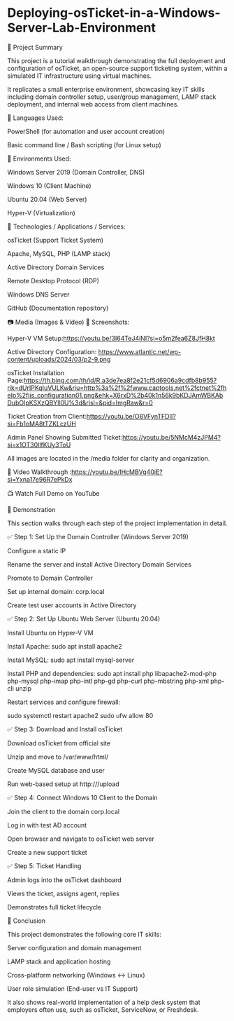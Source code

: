 # Deploying-osTicket-in-a-Windows-Server-Lab-Environment
📝 Project Summary

This project is a tutorial walkthrough demonstrating the full deployment and configuration of osTicket, an open-source support ticketing system, within a simulated IT infrastructure using virtual machines.

It replicates a small enterprise environment, showcasing key IT skills including domain controller setup, user/group management, LAMP stack deployment, and internal web access from client machines.

🔹 Languages Used:

PowerShell (for automation and user account creation)

Basic command line / Bash scripting (for Linux setup)

🔹 Environments Used:

Windows Server 2019 (Domain Controller, DNS)

Windows 10 (Client Machine)

Ubuntu 20.04 (Web Server)

Hyper-V (Virtualization)

🔹 Technologies / Applications / Services:

osTicket (Support Ticket System)

Apache, MySQL, PHP (LAMP stack)

Active Directory Domain Services

Remote Desktop Protocol (RDP)

Windows DNS Server

GitHub (Documentation repository)

📷 Media (Images & Video)
📸 Screenshots:

Hyper-V VM Setup:https://youtu.be/3I64TeJ4iNI?si=o5m2fea6Z8JfH8kt


Active Directory Configuration: https://www.atlantic.net/wp-content/uploads/2024/03/p2-9.png


osTicket Installation Page:https://th.bing.com/th/id/R.a3de7ea8f2e21cf5d6906a9cdfb8b955?rik=dUrIPKqIuVULKw&riu=http%3a%2f%2fwww.captools.net%2fctnet%2fhelp%2fiis_configuration01.png&ehk=X6rxD%2b40k1n56k9bKDJAmWBKAbDubOIpKSXzQBYll0U%3d&risl=&pid=ImgRaw&r=0


Ticket Creation from Client:https://youtu.be/O8VFynTFDII?si=Fb1oMA8tTZKLczUH


Admin Panel Showing Submitted Ticket:https://youtu.be/5NMcM4zJPM4?si=x1OT30IlfKUy3ToU


 All images are located in the /media folder for clarity and organization.

🎥 Video Walkthrough :https://youtu.be/IHcMBVq40iE?si=Yxna17e96R7ePkDx

📺 Watch Full Demo on YouTube

🧪 Demonstration

This section walks through each step of the project implementation in detail.

✅ Step 1: Set Up the Domain Controller (Windows Server 2019)

Configure a static IP

Rename the server and install Active Directory Domain Services

Promote to Domain Controller

Set up internal domain: corp.local

Create test user accounts in Active Directory

✅ Step 2: Set Up Ubuntu Web Server (Ubuntu 20.04)

Install Ubuntu on Hyper-V VM

Install Apache: sudo apt install apache2

Install MySQL: sudo apt install mysql-server

Install PHP and dependencies:
sudo apt install php libapache2-mod-php php-mysql php-imap php-intl php-gd php-curl php-mbstring php-xml php-cli unzip

Restart services and configure firewall:

sudo systemctl restart apache2
sudo ufw allow 80

✅ Step 3: Download and Install osTicket

Download osTicket from official site

Unzip and move to /var/www/html/

Create MySQL database and user

Run web-based setup at http://<ubuntu-ip>/upload

✅ Step 4: Connect Windows 10 Client to the Domain

Join the client to the domain corp.local

Log in with test AD account

Open browser and navigate to osTicket web server

Create a new support ticket

✅ Step 5: Ticket Handling

Admin logs into the osTicket dashboard

Views the ticket, assigns agent, replies

Demonstrates full ticket lifecycle

🏁 Conclusion

This project demonstrates the following core IT skills:

Server configuration and domain management

LAMP stack and application hosting

Cross-platform networking (Windows ↔ Linux)

User role simulation (End-user vs IT Support)

It also shows real-world implementation of a help desk system that employers often use, such as osTicket, ServiceNow, or Freshdesk.

